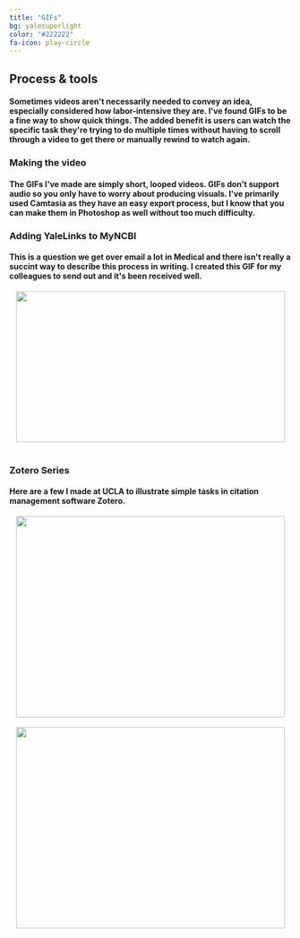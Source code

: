 ```yaml
---
title: "GIFs"
bg: yalesuperlight
color: "#222222"
fa-icon: play-circle
---
```


## Process & tools

#### Sometimes videos aren't necessarily needed to convey an idea, especially considered how labor-intensive they are. I've found GIFs to be a fine way to show quick things. The added benefit is users can watch the specific task they're trying to do multiple times without having to scroll through a video to get there or manually rewind to watch again.

### Making the video 
#### The GIFs I've made are simply short, looped videos. GIFs don't support audio so you only have to worry about producing visuals. I've primarily used Camtasia as they have an easy export process, but I know that you can make them in Photoshop as well without too much difficulty. 

### Adding YaleLinks to MyNCBI
#### This is a question we get over email a lot in Medical and there isn't really a succint way to describe this process in writing. I created this GIF for my colleagues to send out and it's been received well.

<center><img width="480" height="270" src="https://i.imgur.com/wBow7Ee.gif" frameborder="0" allowfullscreen></center><BR>
  

### Zotero Series
#### Here are a few I made at UCLA to illustrate simple tasks in citation management software Zotero.
<center><img width="480" height="360" src="http://i.imgur.com/gXQUGsA.gif" frameborder="0" allowfullscreen></center><BR>

<center><img width="480" height="360" src="http://i.imgur.com/PvGJ8Mr.gif" frameborder="0" allowfullscreen></center>




